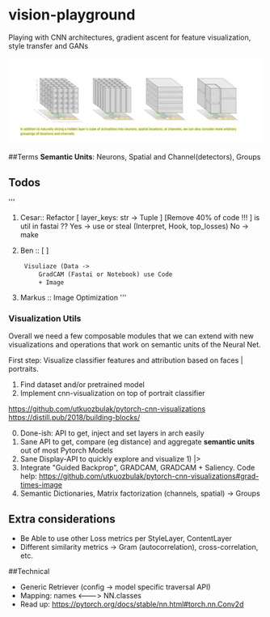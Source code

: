 # vision-playground
Playing with CNN architectures, gradient ascent for feature visualization, style transfer and GANs


<img src="semantic_atoms.png"/>

##Terms
**Semantic Units**: Neurons, Spatial and Channel(detectors), Groups


## Todos


'''
1. Cesar:: 
    Refactor
       [ layer_keys: str -> Tuple ]
        [Remove 40% of code !!! ]
    is util in fastai ??
            Yes -> use or steal (Interpret, Hook, top_losses)
            No -> make
2. Ben ::
        [  ] 
        
        Visuliaze (Data -> 
            GradCAM (Fastai or Notebook) use Code
            + Image
3. Markus ::
        Image Optimization
'''

### Visualization Utils

Overall we need a few composable modules that we can extend with new 
visualizations and operations that work on semantic units of the Neural Net. 

First step: Visualize classifier features and attribution based on faces | portraits.
1. Find dataset and/or pretrained model
2. Implement cnn-visualization on top of portrait classifier

https://github.com/utkuozbulak/pytorch-cnn-visualizations
https://distill.pub/2018/building-blocks/

 0. Done-ish: API to get, inject and set layers in arch easily
 1. Sane API to get, compare (eg distance) and aggregate **semantic units** out of most Pytorch Models
 2. Sane Display-API to quickly explore and visualize 1) |> 
 3. Integrate "Guided Backprop", GRADCAM, GRADCAM + Saliency. 
    Code help: https://github.com/utkuozbulak/pytorch-cnn-visualizations#grad-times-image
 4. Semantic Dictionaries,   Matrix factorization (channels, spatial) -> Groups
 
## Extra considerations
* Be Able to use other Loss metrics per StyleLayer, ContentLayer
* Different similarity metrics -> Gram (autocorrelation), cross-correlation, etc.
 
##Technical
* Generic Retriever (config -> model specific traversal API)
* Mapping: names <---> NN.classes
* Read up: https://pytorch.org/docs/stable/nn.html#torch.nn.Conv2d